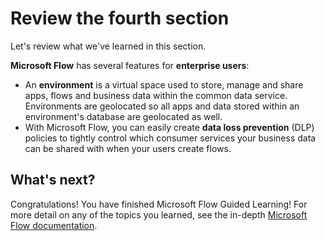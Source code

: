 <properties
   pageTitle="Review this section | Microsoft Flow"
   description="Review what you learned in this section of the Guided Learning for Microsoft Flow."
   services=""
   suite="flow"
   documentationCenter="na"
   authors="camsoper"
   manager="anneta"
   editor=""
   tags=""
   featuredVideoId=""
   courseDuration="3m"/>

<tags
   ms.service="flow"
   ms.devlang="na"
   ms.topic="get-started-article"
   ms.tgt_pltfrm="na"
   ms.workload="na"
   ms.date="11/22/2016"
   ms.author="casoper"/>

# Review the fourth section

Let's review what we've learned in this section.

**Microsoft Flow** has several features for **enterprise users**: 

* An **environment** is a virtual space used to store, manage and share apps, flows and business data within the common data service.  Environments are geolocated so all apps and data stored within an environment's database are geolocated as well.
* With Microsoft Flow, you can easily create **data loss prevention** (DLP) policies to tightly control which consumer services your business data can be shared with when your users create flows.

## What's next?

Congratulations! You have finished Microsoft Flow Guided Learning!  For more detail on any of the topics you learned, see the in-depth [Microsoft Flow documentation](https://aka.ms/q2613b).